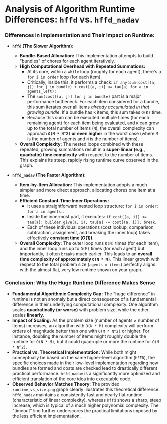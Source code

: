 # Analysis of Algorithm Runtime Differences: `hffd` vs. `hffd_nadav`


### Differences in Implementation and Their Impact on Runtime:

* **`hffd` (The Slower Algorithm):**
    * **Bundle-Based Allocation:** This implementation attempts to build "bundles" of chores for each agent iteratively.
    * **High Computational Overhead with Repeated Summations:**
        * At its core, within a `while` loop (roughly for each agent), there's a `for i in order` loop (for each item).
        * Critically, inside this, it performs a check: `if any(sum(cost[(a, j)] for j in bundle) + cost[(a, i)] <= tau[a] for a in agents_left):`
        * The `sum(cost[(a, j)] for j in bundle)` part is a major performance bottleneck. For each item considered for a bundle, this sum iterates over all items *already accumulated in that growing bundle*. If a bundle has `K` items, this sum takes `O(K)` time.
        * Because this sum can be executed multiple times (for each remaining agent) for each item being evaluated, and `K` can grow up to the total number of items (`N`), the overall complexity can approach **`O(M * N^2)` or even higher** in the worst case (where `M` is the number of agents and `N` is the number of items).
    * **Overall Complexity:** The nested loops combined with these repeated, growing summations result in a **super-linear (e.g., quadratic) time complexity** with respect to the number of items. This explains its steep, rapidly rising runtime curve observed in the graph.

* **`hffd_nadav` (The Faster Algorithm):**
    * **Item-by-Item Allocation:** This implementation adopts a much simpler and more direct approach, allocating chores one item at a time.
    * **Efficient Constant-Time Inner Operations:**
        * It uses a straightforward nested loop structure: `for i in order: for a in agents:`.
        * Inside the innermost part, it executes: `if cost[(a, i)] <= tau[a]: builder.give(a, i); tau[a] -= cost[(a, i)]; break`.
        * Each of these individual operations (cost lookup, comparison, subtraction, assignment, and breaking the inner loop) takes effectively **constant time (O(1))**.
    * **Overall Complexity:** The outer loop runs `O(N)` times (for each item), and the inner loop runs up to `O(M)` times (for each agent) but importantly, it often `break`s much earlier. This leads to an **overall time complexity of approximately `O(N * M)`**. This linear growth with respect to the total problem size (`agents × items`) perfectly aligns with the almost flat, very low runtime shown on your graph.

### Conclusion: Why the Huge Runtime Difference Makes Sense

* **Fundamental Algorithmic Complexity Gap:** The "huge difference" in runtime is not an anomaly but a direct consequence of a fundamental difference in their underlying computational complexity. One algorithm scales **quadratically (or worse)** with problem size, while the other scales **linearly**.
* **Impact of Scaling:** As the problem size (number of agents × number of items) increases, an algorithm with `O(N * M)` complexity will perform orders of magnitude better than one with `O(M * N^2)` or higher. For instance, doubling the number of items might roughly double the runtime for `O(N * M)`, but it could quadruple or more the runtime for `O(M * N^2)`.
* **Practical vs. Theoretical Implementation:** While both might conceptually be based on the same higher-level algorithm (`HFFD`), the specific choices made in their low-level implementation regarding how bundles are formed and costs are checked lead to drastically different practical performance. `hffd_nadav` is a significantly more optimized and efficient translation of the core idea into executable code.
* **Observed Behavior Matches Theory:** The provided `runtime_vs_size.png` graph clearly illustrates this theoretical difference. `hffd_nadav` maintains a consistently fast and nearly flat runtime (characteristic of linear complexity), whereas `hffd` shows a sharp, steep increase, which is typical of a much higher polynomial complexity. The "timeout" line further underscores the practical limitations imposed by the less efficient implementation.
